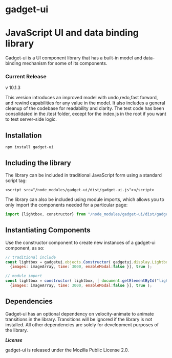 gadget-ui
=========

# JavaScript UI and data binding library

Gadget-ui is a UI component library that has a built-in model and data-binding mechanism for some of its components.

### Current Release

v 10.1.3

This version introduces an improved model with undo,redo,fast forward, and rewind capabilities for any value in the model. It also includes a general cleanup of the codebase for readability and clarity. The test code has been consolidated in the /test folder, except for the index.js in the root if you want to test server-side logic.

## Installation

`npm install gadget-ui`

## Including the library

The library can be included in traditional JavaScript form using a standard script tag:

`<script src="/node_modules/gadget-ui/dist/gadget-ui.js"></script>`

The library can also be included using module imports, which allows you to only import the components needed for a particular page:

``` javascript
import {lightbox, constructor} from "/node_modules/gadget-ui/dist/gadget-ui.es.js"
```

## Instantiating Components

Use the constructor component to create new instances of a gadget-ui component, as so:

``` javascript
// traditional include
const lightbox = gadgetui.objects.Constructor( gadgetui.display.Lightbox, [ document.getElementById("lightbox"),
  {images: imageArray, time: 3000, enableModal:false }], true );

// module import
const lightbox = constructor( lightbox, [ document.getElementById("lightbox"),
  {images: imageArray, time: 3000, enableModal:false }], true );

```

## Dependencies

Gadget-ui has an optional dependency on velocity-animate to animate transitions in the library. Transitions will be ignored if the library is not installed. All other dependencies are solely for development purposes of the library.


***License***

gadget-ui is released under the Mozilla Public License 2.0.
